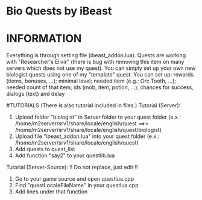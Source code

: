 # Bio Quests by iBeast

# INFORMATION

Everything is through setting file (ibeast_addon.lua).﻿
Quests are working with "Researcher's Elixir" (there is bug with removing this item on many servers which does not use my quest).
You ca﻿n simply set up ﻿your own n﻿ew biologist quests﻿ using one of my "temp﻿late" quest.﻿
﻿Y﻿ou can set up: rewards (items, bonuses, ...); ﻿minimal level; needed item (e.g.: Orc Tooth, ...); needed count of that item; ids (mob, item, potion, ...); chances for﻿ success, dialogs (text) and delay﻿﻿﻿



#TUTORIALS
(There is also tutorial included in files.)
Tutorial (Server):
1) Upload folder "biologist" in Server folder to your quest folder (e.x.: /home/m2server/srv1/share/locale/english/quest ==>> /home/m2server/srv1/share/locale/english/quest/biologist)
2) Upload file "ibeast_addon.lua" into your quest folder (e.x.: /home/m2server/srv1/share/locale/english/quest)
3) Add quests to quest_list
4) Add function "say2" to your questlib.lua

Tutorial (Server-Source):
!! Do not replace, just edit !!
1) Go to your game source and open questlua.cpp
2) Find "questLocaleFileName" in your questlua.cpp
3) Add lines under that function